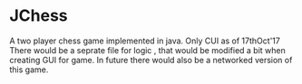 # JChess
A two player chess game implemented in java. Only CUI as of 17thOct'17 
There would be a seprate file for logic , that would be modified a bit when 
creating GUI for game. In future there would also be a networked version of 
this game.
